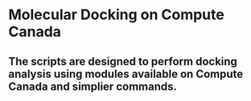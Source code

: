 # Molecular Docking on Compute Canada
## The scripts are designed to perform docking analysis using modules available on Compute Canada and simplier commands.
